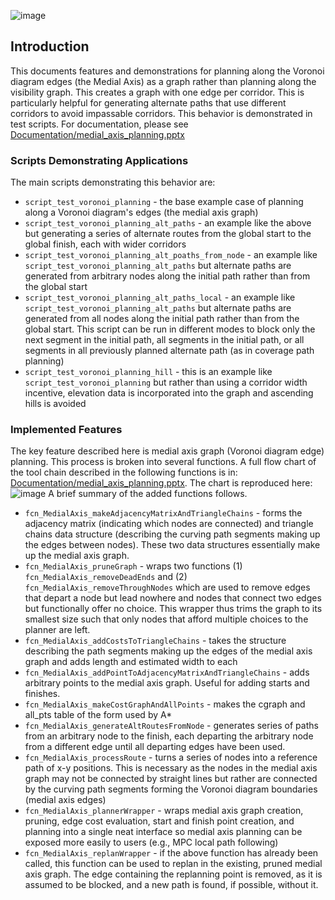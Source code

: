![image](https://github.com/user-attachments/assets/013672eb-d5e9-44b3-ae52-158e4eda80fe)

## Introduction
This documents features and demonstrations for planning along the Voronoi diagram edges (the Medial Axis) as a graph rather than planning along the visibility graph.  This creates a graph with one edge per corridor.  This is particularly helpful for generating alternate paths that use different corridors to avoid impassable corridors.  This behavior is demonstrated in test scripts.  For documentation, please see [Documentation/medial_axis_planning.pptx](https://github.com/ivsg-psu/PathPlanning_GridFreePathPlanners_BoundedAStar/blob/main/Documentation/medial_axis_planning.pptx)

### Scripts Demonstrating Applications
The main scripts demonstrating this behavior are:
- `script_test_voronoi_planning` - the base example case of planning along a Voronoi diagram's edges (the medial axis graph)
- `script_test_voronoi_planning_alt_paths` - an example like the above but generating a series of alternate routes from the global start to the global finish, each with wider corridors
- `script_test_voronoi_planning_alt_poaths_from_node` - an example like `script_test_voronoi_planning_alt_paths` but alternate paths are generated from arbitrary nodes along the initial path rather than from the global start
- `script_test_voronoi_planning_alt_paths_local` - an example like  `script_test_voronoi_planning_alt_paths` but alternate paths are generated from all nodes along the initial path rather than from the global start.  This script can be run in different modes to block only the next segment in the initial path, all segments in the initial path, or all segments in all previously planned alternate path (as in coverage path planning)
- `script_test_voronoi_planning_hill` - this is an example like `script_test_voronoi_planning` but rather than using a corridor width incentive, elevation data is incorporated into the graph and ascending hills is avoided
### Implemented Features
The key feature described here is medial axis graph (Voronoi diagram edge) planning.  This process is broken into several functions.
A full flow chart of the tool chain described in the following functions is in: [Documentation/medial_axis_planning.pptx](https://github.com/ivsg-psu/PathPlanning_GridFreePathPlanners_BoundedAStar/blob/main/Documentation/medial_axis_planning.pptx).  The chart is reproduced here:
![image](https://github.com/user-attachments/assets/f751f176-d333-4f09-b2f3-0d02a0b95ceb)
A brief summary of the added functions follows.
- `fcn_MedialAxis_makeAdjacencyMatrixAndTriangleChains` - forms the adjacency matrix (indicating which nodes are connected) and triangle chains data structure (describing the curving path segments making up the edges between nodes).  These two data structures essentially make up the medial axis graph.
- `fcn_MedialAxis_pruneGraph` - wraps two functions (1) `fcn_MedialAxis_removeDeadEnds` and (2) `fcn_MedialAxis_removeThroughNodes` which are used to remove edges that depart a node but lead nowhere and nodes that connect two edges but functionally offer no choice.  This wrapper thus trims the graph to its smallest size such that only nodes that afford multiple choices to the planner are left.
- `fcn_MedialAxis_addCostsToTriangleChains` - takes the structure describing the path segments making up the edges of the medial axis graph and adds length and estimated width to each
- `fcn_MedialAxis_addPointToAdjacencyMatrixAndTriangleChains` - adds arbitrary points to the medial axis graph.  Useful for adding starts and finishes.
- `fcn_MedialAxis_makeCostGraphAndAllPoints` - makes the cgraph and all_pts table of the form used by A*
- `fcn_MedialAxis_generateAltRoutesFromNode` - generates series of paths from an arbitrary node to the finish, each departing the arbitrary node from a different edge until all departing edges have been used.
- `fcn_MedialAxis_processRoute` - turns a series of nodes into a reference path of x-y positions.  This is necessary as the nodes in the medial axis graph may not be connected by straight lines but rather are connected by the curving path segments forming the Voronoi diagram boundaries (medial axis edges)
- `fcn_MedialAxis_plannerWrapper` - wraps medial axis graph creation, pruning, edge cost evaluation, start and finish point creation, and planning into a single neat interface so medial axis planning can be exposed more easily to users (e.g., MPC local path following)
- `fcn_MedialAxis_replanWrapper` - if the above function has already been called, this function can be used to replan in the existing, pruned medial axis graph.  The edge containing the replanning point is removed, as it is assumed to be blocked, and a new path is found, if possible, without it.
